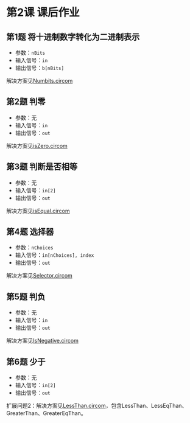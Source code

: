 # 第2课 课后作业

## 第1题 将十进制数字转化为二进制表示

- 参数：`nBits`
- 输入信号：`in`
- 输出信号：`b[nBits]`

解决方案见[Numbits.circom](/Lecture2_Code/NumBits.circom)

## 第2题 判零

- 参数：无
- 输入信号：`in`
- 输出信号：`out`

解决方案见[isZero.circom](/Lecture2_Code/isZero.circom)

## 第3题 判断是否相等

- 参数：无
- 输入信号：`in[2]`
- 输出信号：`out`

解决方案见[isEqual.circom](/Lecture2_Code/isEqual.circom)


## 第4题 选择器

- 参数：`nChoices`
- 输入信号：`in[nChoices], index`
- 输出信号：`out`

解决方案见[Selector.circom](/Lecture2_Code/Selector.circom)

## 第5题 判负

- 参数：无
- 输入信号：`in`
- 输出信号：`out`

解决方案见[IsNegative.circom](/Lecture2_Code/IsNegative.circom)

## 第6题 少于

- 参数：无
- 输入信号：`in[2]`
- 输出信号：`out`

扩展问题2：解决方案见[LessThan.circom](/Lecture2_Code/LessThan.circom)，包含LessThan、LessEqThan、GreaterThan、GreaterEqThan。
